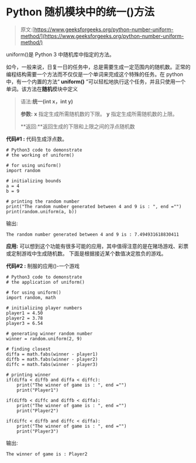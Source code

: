# Python 随机模块中的统一()方法

> 原文:[https://www.geeksforgeeks.org/python-number-uniform-method/](https://www.geeksforgeeks.org/python-number-uniform-method/)

uniform()是 Python 3 中随机库中指定的方法。

如今，一般来说，日复一日的任务中，总是需要生成一定范围内的随机数。正常的编程结构需要一个方法而不仅仅是一个单词来完成这个特殊的任务。在 python 中，有一个内置的方法“ **uniform()** ”可以轻松地执行这个任务，并且只使用一个单词。该方法在**随机**模块中定义

> 语法:**统一(int x，int y)**
> 
> **参数:**
> **x** 指定生成所需随机数的下限。
> **y** 指定生成所需随机数的上限。
> 
> **返回:**返回生成的下限和上限之间的浮点随机数

**代码#1 :** 代码生成浮点数。

```
# Python3 code to demonstrate
# the working of uniform()

# for using uniform()
import random

# initializing bounds 
a = 4
b = 9

# printing the random number
print("The random number generated between 4 and 9 is : ", end ="")
print(random.uniform(a, b))
```

输出:

```
The random number generated between 4 and 9 is : 7.494931618830411

```

**应用:**
可以想到这个功能有很多可能的应用，其中值得注意的是在赌场游戏、彩票或定制游戏中生成随机数。
下面是根据接近某个数值决定胜负的游戏。

**代码#2 :** 制服的应用()-一个游戏

```
# Python3 code to demonstrate
# the application of uniform()

# for using uniform()
import random, math

# initializing player numbers
player1 = 4.50
player2 = 3.78
player3 = 6.54

# generating winner random number
winner = random.uniform(2, 9)

# finding closest 
diffa = math.fabs(winner - player1)
diffb = math.fabs(winner - player2)
diffc = math.fabs(winner - player3)

# printing winner
if(diffa < diffb and diffa < diffc):
    print("The winner of game is : ", end ="")
    print("Player1")

if(diffb < diffc and diffb < diffa):
    print("The winner of game is : ", end ="")
    print("Player2")

if(diffc < diffb and diffc < diffa):
    print("The winner of game is : ", end ="")
    print("Player3")
```

输出:

```
The winner of game is : Player2

```